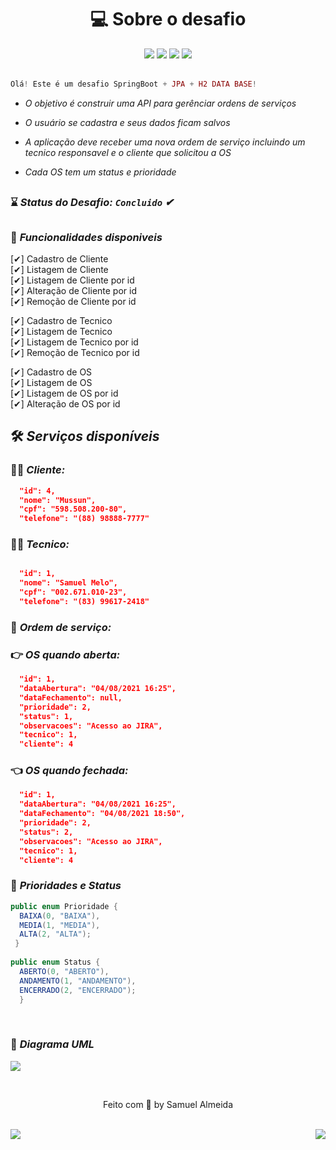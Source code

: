 <h1 align="center"> 💻 Sobre o desafio </h1> 

<div align="center" > 
    <img src="https://img.shields.io/badge/Java-ED8B00?style=for-the-badge&logo=java&logoColor=white"/>
    <img src="https://img.shields.io/badge/Spring-6DB33F?style=for-the-badge&logo=spring&logoColor=white"/>
    <img src="https://img.shields.io/badge/Insomnia-5849be?style=for-the-badge&logo=Insomnia&logoColor=white"/>
    <img src="https://img.shields.io/badge/PostgreSQL-316192?style=for-the-badge&logo=postgresql&logoColor=white"/>
</div>

<br> 

```php 
Olá! Este é um desafio SpringBoot + JPA + H2 DATA BASE!
```

<i>
    
 * O objetivo é construir uma API para gerênciar ordens de serviços

 * O usuário se cadastra e seus dados ficam salvos

 * A aplicação deve receber uma nova ordem de serviço incluindo um tecnico responsavel e o cliente que solicitou a OS

 * Cada OS tem um status e prioridade

</i>
 
##

### ⌛ <i>Status do Desafio: **`Concluido`** ✔</i>
 
##
  
 ### 🚀 <i>Funcionalidades disponiveis</i>
 
 [✔] Cadastro de Cliente
 <br> 
 [✔] Listagem de Cliente
 <br> 
 [✔] Listagem de Cliente por id
 <br> 
 [✔] Alteração de Cliente por id
 <br> 
 [✔] Remoção de Cliente por id

 [✔] Cadastro de Tecnico
 <br> 
 [✔] Listagem de Tecnico
 <br> 
 [✔] Listagem de Tecnico por id
 <br> 
 [✔] Remoção de Tecnico por id
 
 [✔] Cadastro de OS
 <br> 
 [✔] Listagem de OS
 <br> 
 [✔] Listagem de OS por id
 <br> 
 [✔] Alteração de OS por id

## 🛠  <i>Serviços disponíveis</i> 

### 👨‍💻 <i>Cliente:</i>

```json
  "id": 4,
  "nome": "Mussun",
  "cpf": "598.508.200-80",
  "telefone": "(88) 98888-7777"
``` 

### 🙅‍♂️ <i>Tecnico:</i>

```json

  "id": 1,
  "nome": "Samuel Melo",
  "cpf": "002.671.010-23",
  "telefone": "(83) 99617-2418"
``` 

### 🚨 <i>Ordem de serviço:</i>

### 👉 <i>OS quando aberta:</i>

```json
  "id": 1,
  "dataAbertura": "04/08/2021 16:25",
  "dataFechamento": null,
  "prioridade": 2,
  "status": 1,
  "observacoes": "Acesso ao JIRA",
  "tecnico": 1,
  "cliente": 4
```

### 👈 <i>OS quando fechada:</i>

```json
  "id": 1,
  "dataAbertura": "04/08/2021 16:25",
  "dataFechamento": "04/08/2021 18:50",
  "prioridade": 2,
  "status": 2,
  "observacoes": "Acesso ao JIRA",
  "tecnico": 1,
  "cliente": 4
```

### 📑 <i> Prioridades e Status </i>
```java
public enum Prioridade {
  BAIXA(0, "BAIXA"),
  MEDIA(1, "MEDIA"),
  ALTA(2, "ALTA");
 }
  
public enum Status {
  ABERTO(0, "ABERTO"),
  ANDAMENTO(1, "ANDAMENTO"),
  ENCERRADO(2, "ENCERRADO");
  }
```

<br>

### 🎯 <i>Diagrama UML</i>
<img align="center" src="https://github.com/samuelalmeida95/serviceOrder-api/blob/main/diagrama.png"></img>

<br>

<p align="center">Feito com 💚 by Samuel Almeida</p>

<br>
<div align="right">
    <img src="https://img.shields.io/badge/STATUS-CONCLUIDO-<#2A69B2>.svg" align="left"/>
    <img src="https://img.shields.io/badge/JAVA-SPRING BOOT-<#12EAEA>.svg" align="rigth"/>
</div>
   

